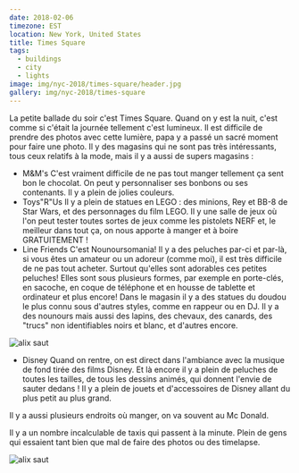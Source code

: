 ```yaml
---
date: 2018-02-06
timezone: EST
location: New York, United States
title: Times Square
tags:
  - buildings
  - city
  - lights
image: img/nyc-2018/times-square/header.jpg
gallery: img/nyc-2018/times-square
---
```


La petite ballade du soir c'est Times Square. Quand on y est la nuit, c'est comme si c'était la journée tellement c'est lumineux. Il est difficile de prendre des photos avec cette lumière, papa y a passé un sacré moment pour faire une photo. Il y des magasins qui ne sont pas très intéressants, tous ceux relatifs à la mode, mais il y a aussi de supers magasins : 

- M&M's
C'est vraiment difficile de ne pas tout manger tellement ça sent bon le chocolat. On peut y personnaliser ses bonbons ou ses contenants. Il y a plein de jolies couleurs. 
- Toys"R"Us
Il y a plein de statues en LEGO : des minions, Rey et BB-8 de Star Wars, et des personnages du film LEGO. Il y une salle de jeux où l'on peut tester toutes sortes de jeux comme les pistolets NERF et, le meilleur dans tout ça, on nous apporte à manger et à boire GRATUITEMENT !
- Line Friends
C'est Nounoursomania! Il y a des peluches par-ci et par-là, si vous êtes un amateur ou un adoreur (comme moi), il est très difficile de ne pas tout acheter. Surtout qu'elles sont adorables ces petites peluches! Elles sont sous plusieurs formes, par exemple en porte-clés, en sacoche, en coque de téléphone et en housse de tablette et ordinateur et plus encore! Dans le magasin il y a des statues du doudou le plus connu sous d'autres styles, comme en rappeur ou en DJ. Il y a des nounours mais aussi des lapins, des chevaux, des canards, des "trucs" non identifiables noirs et blanc, et d'autres encore.

![alix saut](img/nyc-2018/times-square/IMG_3383.jpg)

- Disney
Quand on rentre, on est direct dans l'ambiance avec la musique de fond tirée des films Disney. Et là encore il y a plein de peluches de toutes les tailles, de tous les dessins animés, qui donnent l'envie de sauter dedans ! Il y a plein de jouets et d'accessoires de Disney allant du plus petit au plus grand.

Il y a aussi plusieurs endroits où manger, on va souvent au Mc Donald. 

Il y a un nombre incalculable de taxis qui passent à la minute. Plein de gens qui essaient tant bien que mal de faire des photos ou des timelapse.

![alix saut](img/nyc-2018/times-square/alix.gif)



